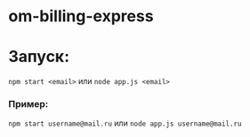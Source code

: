 # om-billing-express

# Запуск:
`npm start <email>` или `node app.js <email>`

### Пример:
`npm start username@mail.ru` или `node app.js username@mail.ru`

